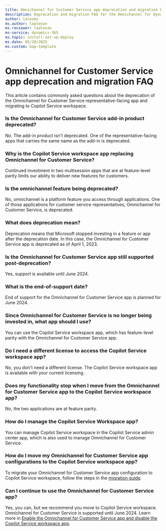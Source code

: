 ```yaml
---
title: Omnichannel for Customer Service app deprecation and migration FAQ
description: Deprecation and migration FAQ for the Omnichannel for Dynamics 365 Customer Service representative-facing app.
author: lalexms
ms.author: laalexan
ms.reviewer: laalexan
ms-service: dynamics-365
ms.topic: install-set-up-deploy
ms.date: 05/20/2025
ms.custom: bap-template
---
```


# Omnichannel for Customer Service app deprecation and migration FAQ

This article contains commonly asked questions about the deprecation of the Omnichannel for Customer Service representative-facing app and migrating to Copilot Service workspace.

### Is the Omnichannel for Customer Service add-in product deprecated?

No. The add-in product isn't deprecated. One of the representative-facing apps that carries the same name as the add-in is deprecated.

### Why is the Copilot Service workspace app replacing Omnichannel for Customer Service?

Continued investment in two multisession apps that are at feature-level parity limits our ability to deliver new features for customers.

### Is the omnichannel feature being deprecated?

No, omnichannel is a platform feature you access through applications. One of those applications for customer service representatives, Omnichannel for Customer Service, is deprecated.

### What does deprecation mean?

Deprecation means that Microsoft stopped investing in a feature or app after the deprecation date. In this case, the Omnichannel for Customer Service app is deprecated as of April 1, 2023.

### Is the Omnichannel for Customer Service app still supported post-deprecation?

Yes, support is available until June 2024.

### What is the end-of-support date?

End of support for the Omnichannel for Customer Service app is planned for June 2024.

### Since Omnichannel for Customer Service is no longer being invested in, what app should I use?

You can use the Copilot Service workspace app, which has feature-level parity with the Omnichannel for Customer Service app.

### Do I need a different license to access the Copilot Service workspace app?

No, you don't need a different license. The Copilot Service workspace app is available with your current licensing.

### Does my functionality stop when I move from the Omnichannel for Customer Service app to the Copilot Service workspace app?

No, the two applications are at feature parity.

### How do I manage the Copilot Service Workspace app?

You can manage Copilot Service workspace in the Copilot Service admin center app, which is also used to manage Omnichannel for Customer Service.

### How do I move my Omnichannel for Customer Service app configurations to the Copilot Service workspace app?

To migrate your Omnichannel for Customer Service app configuration to Copilot Service workspace, follow the steps in the [migration guide](migrate-to-csw.md).

### Can I continue to use the Omnichannel for Customer Service app?

Yes, you can, but we recommend you move to Copilot Service workspace. Omnichannel for Customer Service is supported until June 2024. Learn more in [Enable the Omnichannel for Customer Service app and disable the Copilot Service workspace app](enable-oc-disable-csw.md).
